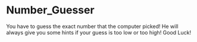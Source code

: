 # Number_Guesser
You have to guess the exact number that the computer picked! He will always give you some hints if your guess is too low or too high! Good Luck!
